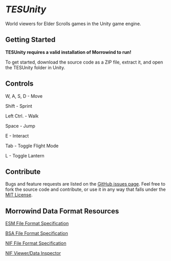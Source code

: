 *TESUnity*
==========

World viewers for Elder Scrolls games in the Unity game engine.


Getting Started
---------------

**TESUnity requires a valid installation of Morrowind to run!**

To get started, download the source code as a ZIP file, extract it, and open the TESUnity folder in Unity.


Controls
--------

W, A, S, D - Move

Shift - Sprint

Left Ctrl. - Walk

Space - Jump

E - Interact

Tab - Toggle Flight Mode

L - Toggle Lantern


Contribute
----------

Bugs and feature requests are listed on the [GitHub issues page](https://github.com/ColeDeanShepherd/TESUnity/issues). Feel free to fork the source code and contribute, or use it in any way that falls under the [MIT License](https://github.com/ColeDeanShepherd/TESUnity/blob/master/LICENSE.txt).


Morrowind Data Format Resources
-------------------------------

[ESM File Format Specification](http://www.mwmythicmods.com/argent/tech/es_format.html)

[BSA File Format Specification](http://www.uesp.net/wiki/Tes3Mod:BSA_File_Format)

[NIF File Format Specification](https://github.com/niftools/nifxml/blob/develop/nif.xml)

[NIF Viewer/Data Inspector](https://github.com/niftools/nifskope)